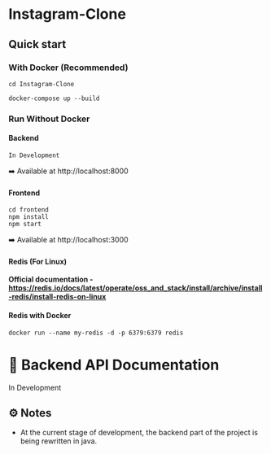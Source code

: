 # Instagram-Clone

## Quick start

### With Docker (Recommended)
```
cd Instagram-Clone

docker-compose up --build
```

### Run Without Docker

#### Backend
```
In Development
```
➡️ Available at http://localhost:8000

#### Frontend
```
cd frontend
npm install
npm start
```
➡️ Available at http://localhost:3000

#### Redis (For Linux)

**Official documentation - https://redis.io/docs/latest/operate/oss_and_stack/install/archive/install-redis/install-redis-on-linux**


#### Redis with Docker

```
docker run --name my-redis -d -p 6379:6379 redis
```

# 📌 Backend API Documentation

In Development

## ⚙️ Notes

* At the current stage of development, the backend part of the project is being rewritten in java.

